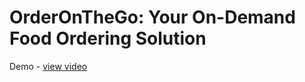 # OrderOnTheGo: Your On-Demand Food Ordering Solution
Demo - <a href="https://drive.google.com/file/d/1bhzdv-F4D9pOhVpgHowHK55vKjbXcIdF/view?usp=sharing">view video</a>
